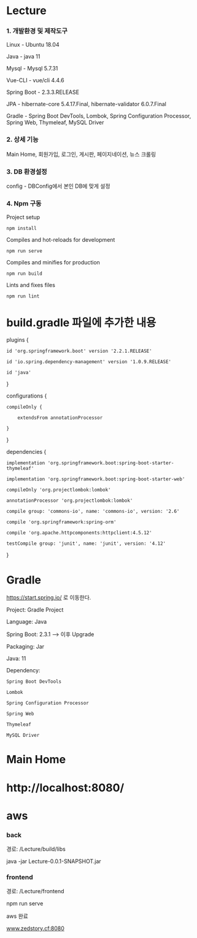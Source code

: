 # Lecture
<h3> 1. 개발환경 및 제작도구 </h3>

Linux - Ubuntu 18.04

Java - java 11

Mysql - Mysql 5.7.31

Vue-CLI - vue/cli 4.4.6

Spring Boot - 2.3.3.RELEASE

JPA - hibernate-core 5.4.17.Final, hibernate-validator 6.0.7.Final

Gradle - Spring Boot DevTools, Lombok, Spring Configuration Processor, Spring Web, Thymeleaf, MySQL Driver

<h3> 2. 상세 기능 </h3>
Main Home, 회원가입, 로그인, 게시판, 페이지네이션, 뉴스 크롤링

<h3> 3. DB 환경설정 </h3>
config - DBConfig에서 본인 DB에 맞게 설정

<h3> 4. Npm 구동 </h3>

Project setup
```
npm install
```

Compiles and hot-reloads for development
```
npm run serve
```

Compiles and minifies for production
```
npm run build
```

Lints and fixes files
```
npm run lint
```

# build.gradle 파일에 추가한 내용

plugins {

    id 'org.springframework.boot' version '2.2.1.RELEASE'
    
    id 'io.spring.dependency-management' version '1.0.9.RELEASE'
    
    id 'java'
    
}

configurations {

    compileOnly {
    
        extendsFrom annotationProcessor
        
    }
    
}


dependencies {

    implementation 'org.springframework.boot:spring-boot-starter-thymeleaf'
    
    implementation 'org.springframework.boot:spring-boot-starter-web'
    
    compileOnly 'org.projectlombok:lombok'
    
    annotationProcessor 'org.projectlombok:lombok'
    
    compile group: 'commons-io', name: 'commons-io', version: '2.6'
    
    compile 'org.springframework:spring-orm'
    
    compile 'org.apache.httpcomponents:httpclient:4.5.12'
    
    testCompile group: 'junit', name: 'junit', version: '4.12'
    
}


# Gradle

https://start.spring.io/ 로 이동한다.

Project: Gradle Project

Language: Java

Spring Boot: 2.3.1 --> 이후 Upgrade

Packaging: Jar

Java: 11

Dependency:

    Spring Boot DevTools
    
    Lombok
    
    Spring Configuration Processor
    
    Spring Web
    
    Thymeleaf
    
    MySQL Driver
    
# Main Home
# http://localhost:8080/

# aws
<h3>back</h3>

경로: /Lecture/build/libs

java -jar Lecture-0.0.1-SNAPSHOT.jar

<h3>frontend</h3>

경로: /Lecture/frontend

npm run serve

aws 완료

www.zedstory.cf:8080
